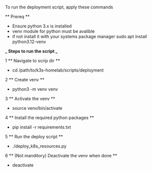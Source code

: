 To run the deployment script, apply these commands

** Prereq **

- Ensure python 3.x is installed
- venv module for python must be avalible
- if not install it with your systems package manager
  sudo apt install python3.12-venv

**_ Steps to run the script _**

1 ** Navigate to scrip dir **

- cd /path/to/k3s-homelab/scripts/deployment

2 ** Create venv **

- python3 -m venv venv

3 ** Activate the venv **

- source venv/bin/activate

4 ** Install the required python packages **

- pip install -r requirements.txt

5 ** Run the deploy script **

- ./deploy_k8s_resources.py

6 ** (Not manditory) Deactivate the venv when done **

- deactivate
